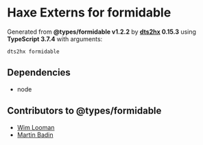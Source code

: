 # Haxe Externs for formidable

Generated from **@types/formidable v1.2.2** by **[dts2hx](https://github.com/haxiomic/dts2hx) 0.15.3** using **TypeScript 3.7.4** with arguments:

	dts2hx formidable

## Dependencies
- node

## Contributors to @types/formidable
- [Wim Looman](https://github.com/Nemo157)
- [Martin Badin](https://github.com/martin-badin)